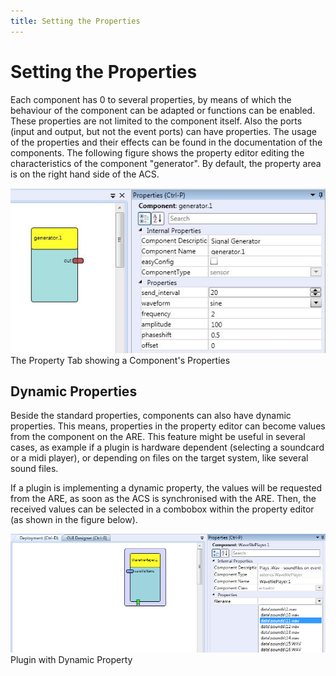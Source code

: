 ```yaml
---
title: Setting the Properties
---
```


# Setting the Properties

Each component has 0 to several properties, by means of which the behaviour of the component can be adapted or functions can be enabled. These properties are not limited to the component itself. Also the ports (input and output, but not the event ports) can have properties. The usage of the properties and their effects can be found in the documentation of the components. The following figure shows the property editor editing the characteristics of the component "generator". By default, the property area is on the right hand side of the ACS.

![Screenshot: The Property Tab showing a Component's Properties](./img/a_Components_Properties_in_property_tab.jpg "Screenshot: The Property Tab showing a Component's Properties")  
The Property Tab showing a Component's Properties

## Dynamic Properties

Beside the standard properties, components can also have dynamic properties. This means, properties in the property editor can become values from the component on the ARE. This feature might be useful in several cases, as example if a plugin is hardware dependent (selecting a soundcard or a midi player), or depending on files on the target system, like several sound files.

If a plugin is implementing a dynamic property, the values will be requested from the ARE, as soon as the ACS is synchronised with the ARE. Then, the received values can be selected in a combobox within the property editor (as shown in the figure below).

![Plugin with Dynamic Property](./img/DynProperty.png "Plugin with Dynamic Property")  
Plugin with Dynamic Property
